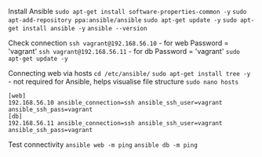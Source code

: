 Install Ansible
`sudo apt-get install software-properties-common -y`
`sudo apt-add-repository ppa:ansible/ansible`
`sudo apt-get update -y`
`sudo apt-get install ansible -y`
`ansible --version`

Check connection
`ssh vagrant@192.168.56.10` - for web
Password = 'vagrant'
`ssh vagrant@192.168.56.11` - for db
Password = 'vagrant'
`sudo apt-get update -y`

Connecting web via hosts
`cd /etc/ansible/`
`sudo apt-get install tree -y` - not required for Ansible, helps visualise file structure
`sudo nano hosts`

```
[web]
192.168.56.10 ansible_connection=ssh ansible_ssh_user=vagrant ansible_ssh_pass=vagrant
[db]
192.168.56.11 ansible_connection=ssh ansible_ssh_user=vagrant ansible_ssh_pass=vagrant
```

Test connectivity
`ansible web -m ping`
`ansible db -m ping`
